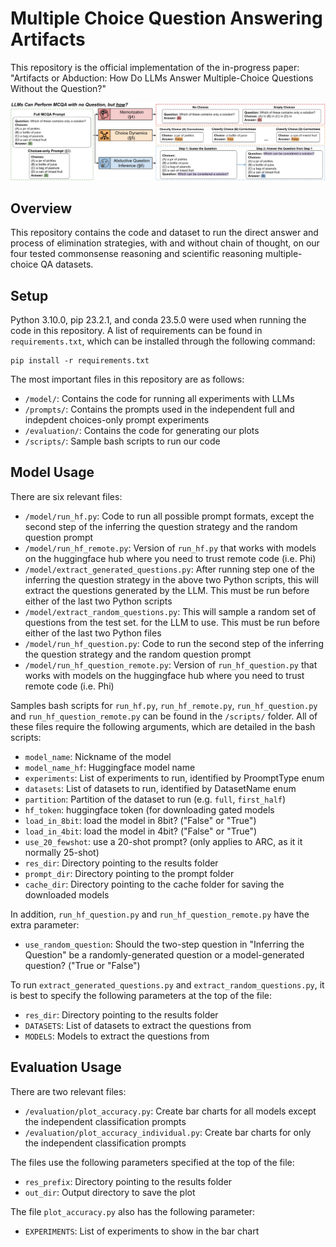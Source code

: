 # Multiple Choice Question Answering Artifacts

This repository is the official implementation of the in-progress paper: "Artifacts or Abduction: How Do LLMs Answer Multiple-Choice Questions Without the Question?"

<p align="center">
  <img src="/images/figure.png"></img>
</p>

## Overview

This repository contains the code and dataset to run the direct answer and process of elimination strategies, with and without chain of thought, on our four tested commonsense reasoning and scientific reasoning multiple-choice QA datasets.

## Setup

Python 3.10.0, pip 23.2.1, and conda 23.5.0 were used when running the code in this repository. A list of requirements can be found in `requirements.txt`, which can be installed through the following command:
```
pip install -r requirements.txt 
```

The most important files in this repository are as follows:
* `/model/`: Contains the code for running all experiments with LLMs
* `/prompts/`: Contains the prompts used in the independent full and indepdent choices-only prompt experiments
* `/evaluation/`: Contains the code for generating our plots
* `/scripts/`: Sample bash scripts to run our code

## Model Usage

There are six relevant files:
* `/model/run_hf.py`: Code to run all possible prompt formats, except the second step of the inferring the question strategy and the random question prompt
* `/model/run_hf_remote.py`: Version of `run_hf.py` that works with models on the huggingface hub where you need to trust remote code (i.e. Phi)
* `/model/extract_generated_questions.py`: After running step one of the inferring the question strategy in the above two Python scripts, this will extract the questions generated by the LLM. This must be run before either of the last two Python scripts
* `/model/extract_random_questions.py`: This will sample a random set of questions from the test set. for the LLM to use. This must be run before either of the last two Python files
* `/model/run_hf_question.py`: Code to run the second step of the inferring the question strategy and the random question prompt
* `/model/run_hf_question_remote.py`: Version of `run_hf_question.py` that works with models on the huggingface hub where you need to trust remote code (i.e. Phi)

Samples bash scripts for `run_hf.py`, `run_hf_remote.py`, `run_hf_question.py` and `run_hf_question_remote.py` can be found in the `/scripts/` folder. All of these files require the following arguments, which are detailed in the bash scripts:
- `model_name`: Nickname of the model
- `model_name_hf`: Huggingface model name
- `experiments`: List of experiments to run, identified by ProomptType enum
- `datasets`: List of datasets to run, identified by DatasetName enum
- `partition`: Partition of the dataset to run (e.g. `full`, `first_half`)
- `hf_token`:  huggingface token (for downloading gated models
- `load_in_8bit`: load the model in 8bit? ("False" or "True")
- `load_in_4bit`: load the model in 4bit? ("False" or "True")
- `use_20_fewshot`: use a 20-shot prompt? (only applies to ARC, as it it normally 25-shot)
- `res_dir`: Directory pointing to the results folder
- `prompt_dir`: Directory pointing to the prompt folder
- `cache_dir`: Directory pointing to the cache folder for saving the downloaded models

In addition, `run_hf_question.py` and `run_hf_question_remote.py` have the extra parameter:
- `use_random_question`: Should the two-step question in "Inferring the Question" be a randomly-generated question or a model-generated question? ("True or "False")

To run `extract_generated_questions.py` and `extract_random_questions.py`, it is best to specify the following parameters at the top of the file:
- `res_dir`: Directory pointing to the results folder
- `DATASETS`: List of datasets to extract the questions from
- `MODELS`: Models to extract the questions from

## Evaluation Usage

There are two relevant files:
* `/evaluation/plot_accuracy.py`: Create bar charts for all models except the independent classification prompts
* `/evaluation/plot_accuracy_individual.py`: Create bar charts for only the independent classification prompts

The files use the following parameters specified at the top of the file:
- `res_prefix`: Directory pointing to the results folder
- `out_dir`: Output directory to save the plot

The file `plot_accuracy.py` also has the following parameter:
- `EXPERIMENTS`: List of experiments to show in the bar chart

